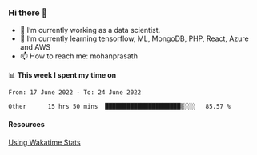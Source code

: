### Hi there 👋

- 🔭 I’m currently working as a data scientist.
- 🌱 I’m currently learning tensorflow, ML, MongoDB, PHP, React, Azure and AWS
- 📫 How to reach me: mohanprasath

📊 **This week I spent my time on**
<!--START_SECTION:waka-->

```text
From: 17 June 2022 - To: 24 June 2022

Other      15 hrs 50 mins  █████████████████████▒░░░   85.57 %
```

<!--END_SECTION:waka-->

#### Resources
[Using Wakatime Stats](https://github.com/marketplace/actions/waka-readme)
